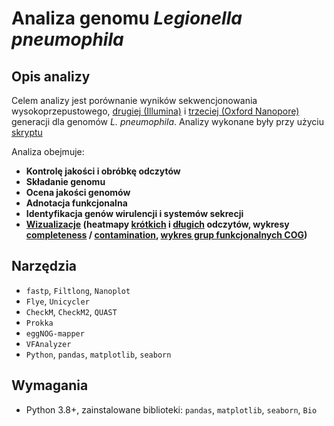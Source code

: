 # Analiza genomu *Legionella pneumophila*

## Opis analizy
Celem analizy jest porównanie wyników sekwencjonowania wysokoprzepustowego, [drugiej (Illumina)](./analiza_skrypt/analiza_short_reads.md) i [trzeciej (Oxford Nanopore)](./analiza_skrypt/analiza_long_reads.md) generacji dla genomów *L. pneumophila*. Analizy wykonane były przy użyciu [skryptu](./analiza_skrypt/analiza_skrypt_all.md)

Analiza obejmuje:

- **Kontrolę jakości i obróbkę odczytów**
- **Składanie genomu**
- **Ocena jakości genomów**
- **Adnotacja funkcjonalna**
- **Identyfikacja genów wirulencji i systemów sekrecji**
- **[Wizualizacje](./analiza_skrypt/Wizualizacje_danych.md) (heatmapy [krótkich](./Wizualizacje/heatmapa_genow_short_reads.png) i [długich](./Wizualizacje/heatmapa_genow_long_reads.png) odczytów, wykresy [completeness](./Wizualizacje/porownanie_kompletnosci.png) / [contamination](./Wizualizacje/porownanie_kontaminacji.png), [wykres grup funkcjonalnych COG](./Wizualizacje/L5_cog_wykres.png))**

## Narzędzia
- `fastp`, `Filtlong`, `Nanoplot`
- `Flye`, `Unicycler`
- `CheckM`, `CheckM2`, `QUAST`
- `Prokka`
- `eggNOG-mapper`
- `VFAnalyzer`
- `Python`, `pandas`, `matplotlib`, `seaborn`


## Wymagania
- Python 3.8+, zainstalowane biblioteki: `pandas`, `matplotlib`, `seaborn`, `Bio`


